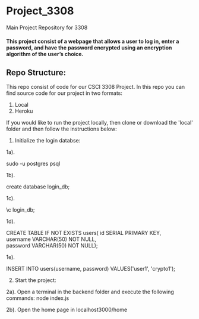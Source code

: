# Project_3308
Main Project Repository for 3308

#### This project consist of a webpage that allows a user to log in, enter a password, and have the password encrypted using an encryption algorithm of the user’s choice. 


## Repo Structure:
This repo consist of code for our CSCI 3308 Project.  In this repo you can find source code for our project in two formats:
1. Local
2. Heroku

If you would like to run the project locally, then clone or download the 'local' folder and then follow the instructions below:

1. Initialize the login databse:

1a).

sudo -u postgres psql

1b).

create database login_db;

1c).

\c login_db;

1d). 

CREATE TABLE IF NOT EXISTS users(
  id SERIAL PRIMARY KEY,           
  username VARCHAR(50) NOT NULL,   
  password VARCHAR(50) NOT NULL);  


1e).

INSERT INTO users(username, password)
VALUES('user1', 'crypto1'); 

2. Start the project:

2a). Open a terminal in the backend folder and execute the following commands:
node index.js

2b). Open the home page in localhost3000/home

